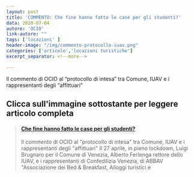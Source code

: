 ```yaml
---
layout: post
title: 'COMMENTO: Che fine hanno fatto le case per gli studenti?'
data: 2020-07-04
autore: 'OCIO'
link-autore: ""
tags: ['locazioni' ]
header-image: "/img/commento-protocollo-iuav.png"
categories: ['articolo','locazioni turistiche']
excerpt_separator: <!--more-->

---
```

Il commento di OCIO al “protocollo di intesa” tra Comune, IUAV e i rappresentanti degli “affittuari”<!--more-->

## Clicca sull'immagine sottostante per leggere articolo completa


<blockquote class="embedly-card"><h4><a href="https://medium.com/ocio-venezia/che-fine-hanno-fatto-le-case-per-gli-studenti-3835787347ac">Che fine hanno fatto le case per gli studenti?</a></h4><p>Il commento di OCIO al "protocollo di intesa" tra Comune, IUAV e i rappresentanti degli "affittuari" Il 27 aprile, in pieno lockdown, Luigi Brugnaro per il Comune di Venezia, Alberto Ferlenga rettore dello IUAV, e i rappresentanti di Confedilizia Venezia, di ABBAV "Associazione dei Bed & Breakfast, Alloggi turistici e</p></blockquote>
<script async src="//cdn.embedly.com/widgets/platform.js" charset="UTF-8"></script>